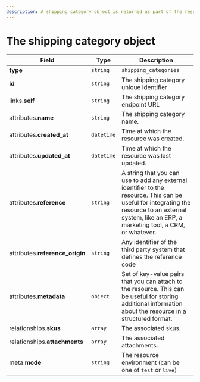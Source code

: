 ```yaml
---
description: A shipping category object is returned as part of the response body of each successful list, retrieve, create or update API call.
---
```


# The shipping category object

| Field          | Type     | Description                                  |
| -------------- | -------- | -------------------------------------------- |
| **type**       | `string` | `shipping_categories`                        |
| **id**         | `string` | The shipping category unique identifier  |
| links.**self** | `string` | The shipping category endpoint URL       |
| attributes.**name** | `string` | The shipping category name. |
| attributes.**created_at** | `datetime` | Time at which the resource was created. |
| attributes.**updated_at** | `datetime` | Time at which the resource was last updated. |
| attributes.**reference** | `string` | A string that you can use to add any external identifier to the resource. This can be useful for integrating the resource to an external system, like an ERP, a marketing tool, a CRM, or whatever. |
| attributes.**reference_origin** | `string` | Any identifier of the third party system that defines the reference code |
| attributes.**metadata** | `object` | Set of key-value pairs that you can attach to the resource. This can be useful for storing additional information about the resource in a structured format. |
| relationships.**skus** | `array` | The associated skus. |
| relationships.**attachments** | `array` | The associated attachments. |
| meta.**mode** | `string` | The resource environment \(can be one of `test` or `live`\) |

